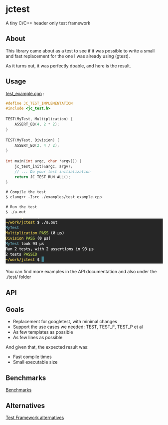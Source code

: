 # jctest

A tiny C/C++ header only test framework

## About

This library came about as a test to see if it was possible to write a small and fast replacement
for the one I was already using (gtest).

As it turns out, it was perfectly doable, and here is the result.

## Usage

[test_example.cpp](../examples/test_example.cpp) :
```C++
#define JC_TEST_IMPLEMENTATION
#include <jc_test.h>

TEST(MyTest, Multiplication) {
    ASSERT_EQ(4, 2 * 2);
}

TEST(MyTest, Division) {
    ASSERT_EQ(2, 4 / 2);
}

int main(int argc, char *argv[]) {
    jc_test_init(&argc, argv);
    // ... Do your test initialization
    return JC_TEST_RUN_ALL();
}
```

    # Compile the test
    $ clang++ -Isrc ./examples/test_example.cpp
    
    # Run the test
    $ ./a.out

![test_example.png](../examples/test_example.png)

You can find more examples in the API documentation and also under the ./test/ folder

## API


## Goals

* Replacement for googletest, with minimal changes
* Support the use cases we needed: TEST, TEST_F, TEST_P et al
* As few templates as possible
* As few lines as possible

And given that, the expected result was:

* Fast compile times
* Small executable size

## Benchmarks

[Benchmarks](./README_BENCHMARK.md)

## Alternatives

[Test Framework alternatives](./README_ALTERNATIVES.md)